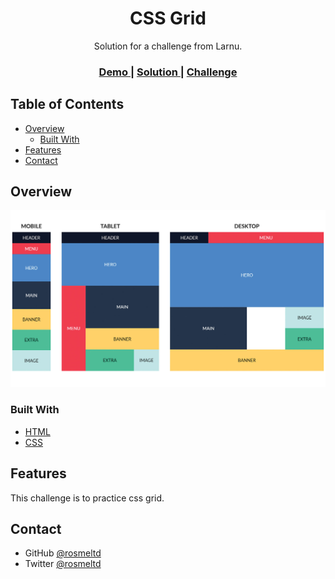 <h1 align="center">CSS Grid</h1>

<div align="center">
   Solution for a challenge from Larnu.
</div>

<div align="center">
  <h3>
    <a href="" target="_blank">
      Demo
    </a>
    <span> | </span>
    <a href="https://github.com/rosmeltd/css_grid" target="_blank" target="_blank">
      Solution
    </a>
    <span> | </span>
    <a href="https://github.com/larnu-bootcamp/larnu-bootcamp/tree/main/08-Css-Grid" target="_blank">
      Challenge
    </a>
  </h3>
</div>

<!-- TABLE OF CONTENTS -->

## Table of Contents

- [Overview](#overview)
  - [Built With](#built-with)
- [Features](#features)
- [Contact](#contact)

<!-- OVERVIEW -->

## Overview

![screenshot](https://github.com/larnu-bootcamp/larnu-bootcamp/blob/main/08-Css-Grid/assets/img/modelo.jpg?raw=true)

### Built With

- [HTML](https://developer.mozilla.org/es/docs/Web/HTML)
- [CSS](https://developer.mozilla.org/es/docs/Web/CSS)

## Features

This challenge is to practice css grid.

## Contact

- GitHub [@rosmeltd](https://github.com/rosmeltd)
- Twitter [@rosmeltd](https://twitter.com/rosmeltd)
